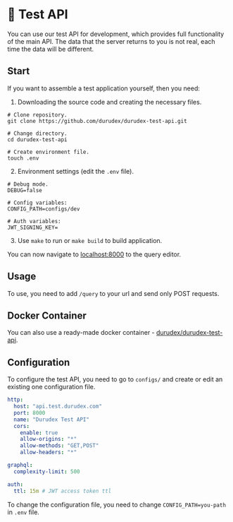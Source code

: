 # 🗿 Test API

You can use our test API for development, which provides full functionality of the main API. The data that the 
server returns to you is not real, each time the data will be different.

## Start

If you want to assemble a test application yourself, then you need:

1) Downloading the source code and creating the necessary files.

```shell
# Clone repository.
git clone https://github.com/durudex/durudex-test-api.git

# Change directory.
cd durudex-test-api

# Create environment file.
touch .env
```

2) Environment settings (edit the `.env` file).

```shell
# Debug mode.
DEBUG=false

# Config variables:
CONFIG_PATH=configs/dev

# Auth variables:
JWT_SIGNING_KEY=
```

3) Use `make` to run or `make build` to build application.

You can now navigate to [localhost:8000](localhost:8000) to the query editor.

## Usage

To use, you need to add `/query` to your url and send only POST requests.

## Docker Container

You can also use a ready-made docker container - [durudex/durudex-test-api](https://hub.docker.com/r/durudex/durudex-test-api).

## Configuration

To configure the test API, you need to go to `configs/` and create or edit an existing one
configuration file.

```yaml
http:
  host: "api.test.durudex.com"
  port: 8000
  name: "Durudex Test API"
  cors:
    enable: true
    allow-origins: "*"
    allow-methods: "GET,POST"
    allow-headers: "*"

graphql:
  complexity-limit: 500

auth:
  ttl: 15m # JWT access token ttl
```

To change the configuration file, you need to change `CONFIG_PATH=you-path` in `.env` file.
